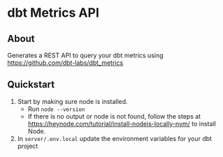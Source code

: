 # dbt Metrics API

## About
Generates a REST API to query your dbt metrics using https://github.com/dbt-labs/dbt_metrics

## Quickstart
1. Start by making sure node is installed.
    - Run `node --version`
    - If there is no output or node is not found, follow the steps at https://heynode.com/tutorial/install-nodejs-locally-nvm/ to install Node.
2. In `server/.env.local` update the environment variables for your dbt project 